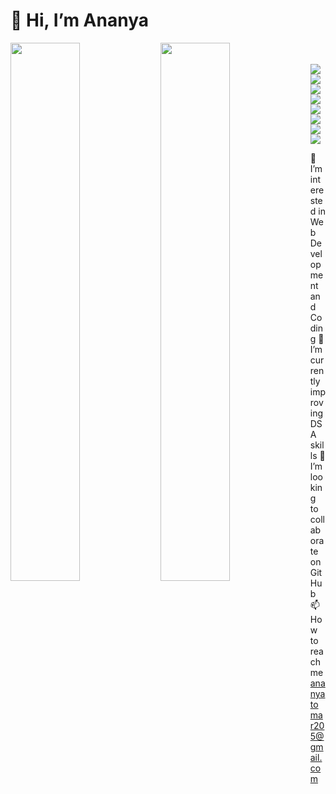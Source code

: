 # 👋 Hi, I’m Ananya
<img align="left" width ="47%" src="https://github-readme-stats.vercel.app/api?username=Ananyatomar25&show_icons=true&theme=radical"/>
<img align="left" width ="47%" src="https://github-readme-stats.vercel.app/api/top-langs/?username=Ananyatomar25&layout=compact&show_icons=true&theme=radical"/>
<br />
<br />
<img align="left" src="https://img.shields.io/badge/c++-%2300599C.svg?style=for-the-badge&logo=c%2B%2B&logoColor=white"/>
<img align="left" src="https://img.shields.io/badge/node.js-6DA55F?style=for-the-badge&logo=node.js&logoColor=white"/>
<img align="left" src="https://img.shields.io/badge/javascript-%23323330.svg?style=for-the-badge&logo=javascript&logoColor=%23F7DF1E"/>
<img align="left" src="https://img.shields.io/badge/MongoDB-%234ea94b.svg?style=for-the-badge&logo=mongodb&logoColor=white"/>
<img align="left" src="https://img.shields.io/badge/html5-%23E34F26.svg?style=for-the-badge&logo=html5&logoColor=white"/>
<img align="left" src="https://img.shields.io/badge/css3-%231572B6.svg?style=for-the-badge&logo=css3&logoColor=white"/>
<img align="left" src="https://img.shields.io/badge/bootstrap-%23563D7C.svg?style=for-the-badge&logo=bootstrap&logoColor=white"/>
<img  src="https://img.shields.io/badge/react-%2320232a.svg?style=for-the-badge&logo=react&logoColor=%2361DAFB"/>
<br />



 👀 I’m interested in Web Development and Coding
 🌱 I’m currently improving DSA skills
 💞️ I’m looking to collaborate on GitHub
 📫 How to reach me ananyatomar205@gmail.com


<!---
Ananyatomar25/Ananyatomar25 is a ✨ special ✨ repository because its `README.md` (this file) appears on your GitHub profile.
You can click the Preview link to take a look at your changes.
--->
